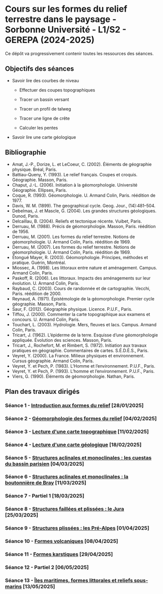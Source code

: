 # Cours sur les formes du relief terrestre dans le paysage - Sorbonne Université - L1/S2 - GEREPA (2024-2025)

Ce dépôt va progressivement contenir toutes les ressources des séances.

## Objectifs des séances

- Savoir lire des courbes de niveau

	- Effectuer des coupes topographiques
	
	- Tracer un bassin versant
	
	- Tracer un profil de talweg
	
	- Tracer une ligne de crête
	
	- Calculer les pentes
	
- Savoir lire une carte géologique

## Bibliographie

- Amat, J.-P., Dorize, L. et LeCoeur, C. (2002). Éléments de géographie physique. Bréal, Paris.
- Battiau-Queny, Y. (1993). Le relief français. Coupes et croquis. Géographie. Masson, Paris.
- Chaput, J.-L. (2006). Initiation à la géomorphologie. Université Géographie. Ellipses, Paris.
- Coque, R. (1993). Géomorphologie. U. Armand Colin, Paris. réédition de 1977.
- Davis, W. M. (1899). The geographical cycle. Geog. Jour., (14):481–504.
- Debelmas, J. et Mascle, G. (2004). Les grandes structures géologiques. Dunod, Paris.
- Delcaillau, B. (2004). Reliefs et tectonique récente. Vuibet, Paris.
- Derruau, M. (1988). Précis de géomorphologie. Masson, Paris. réédition de 1956.
- Derruau, M. (2001). Les formes du relief terrestre. Notions de géomorphologie. U. Armand Colin, Paris. réédition de 1969.
- Derruau, M. (2007). Les formes du relief terrestre. Notions de géomorphologie. U. Armand Colin, Paris. réédition de 1969.
- Étongué Mayer, R. (2003). Géomorphologie. Principes,
méthodes et pratique. Guérin, Montréal.
- Miossec, A. (1998). Les littoraux entre nature et aménagement. Campus.
Armand Colin, Paris.
- Paskoff, R. (2006). Les littoraux. Impacts des aménagements sur leur évolution. U. Armand Colin, Paris.
- Raybaud, C. (2003). Cours de randonnée et de cartographie. Vecchi, Paris. réédition de 2000.
- Reynaud, A. (1971). Épistémologie de la géomorphologie. Premier
cycle géographie. Masson, Paris.
- Saur, F. (2012). Géographie physique. Licence. P.U.F., Paris.
- Tiffou, J. (2000). Commenter la carte topographique aux examens et concours. U. Armand Colin, Paris.
- Touchart, L. (2003). Hydrologie. Mers, fleuves et lacs. Campus. Armand Colin, Paris.
- Tricart, J. (1962). L’épiderme de la terre. Esquisse d’une géomorphologie appliquée. Évolution des sciences. Masson, Paris.
- Tricart, J., Rochefort, M. et Rimbert, S. (1972). Initiation aux travaux pratiques en géographie. Commentaires de cartes. S.É.D.È.S., Paris.
- Veyret, Y. (2000). La France. Milieux physiques et environnement.
Cursus géographie. Armand Colin, Paris.
- Veyret, Y. et Pech, P. (1983). L’Homme et l’environnement.
P.U.F., Paris.
- Veyret, Y. et Pech, P. (1993). L’homme et l’environnement.
P.U.F., Paris.
- Viers, G. (1990). Éléments de géomorphologie. Nathan, Paris.

## Plan des travaux dirigés

### Séance 1 - [Introduction aux formes du relief](./Seance-01/Seance-1.md) [28/01/2025]

### Séance 2 - [Géomorphologie des formes du relief](./Seance-02/Seance-2.md) [04/02/2025]

### Séance 3 - [Lecture d'une carte topographique](./Seance-03/Seance-3.md) [11/02/2025]

### Séance 4 - [Lecture d'une carte géologique](./Seance-04/Seance-4.md) [18/02/2025]

### Séance 5 - [Structures aclinales et monoclinales : les cuestas du bassin parisien](./Seance-05/Seance-5.md) [04/03/2025]

### Séance 6 - [Structures aclinales et monoclinales : la boutonnière de Bray](./Seance-06/Seance-6.md) [11/03/2025]

### Séance 7 - Partiel 1 [18/03/2025]

### Séance 8 - [Structures faillées et plissées : le Jura](./Seance-08/Seance-8.md) [25/03/2025]

### Séance 9 - [Structures plissées : les Pré-Alpes](./Seance-09/Seance-9.md) [01/04/2025]

### Séance 10 - [Formes volcaniques](./Seance-10/Seance-10.md) [08/04/2025]

### Séance 11 - [Formes karstiques](./Seance-11/Seance-11.md) [29/04/2025]

### Séance 12 - Partiel 2 [06/05/2025]

### Séance 13 - [Îles maritimes, formes littorales et reliefs sous-marins](./Seance-13/Seance-13.md) [13/05/2025]

